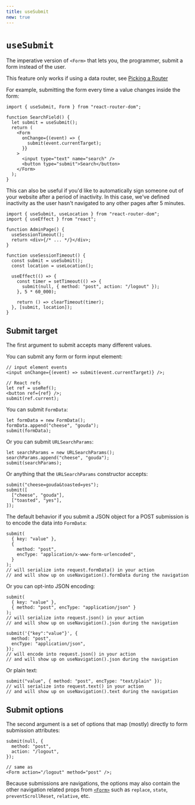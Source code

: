 ```yaml
---
title: useSubmit
new: true
---
```


# `useSubmit`

The imperative version of `<Form>` that lets you, the programmer, submit a form instead of the user.

<docs-warning>This feature only works if using a data router, see [Picking a Router][pickingarouter]</docs-warning>

For example, submitting the form every time a value changes inside the form:

```tsx [8]
import { useSubmit, Form } from "react-router-dom";

function SearchField() {
  let submit = useSubmit();
  return (
    <Form
      onChange={(event) => {
        submit(event.currentTarget);
      }}
    >
      <input type="text" name="search" />
      <button type="submit">Search</button>
    </Form>
  );
}
```

This can also be useful if you'd like to automatically sign someone out of your website after a period of inactivity. In this case, we've defined inactivity as the user hasn't navigated to any other pages after 5 minutes.

```tsx lines=[1,10,15]
import { useSubmit, useLocation } from "react-router-dom";
import { useEffect } from "react";

function AdminPage() {
  useSessionTimeout();
  return <div>{/* ... */}</div>;
}

function useSessionTimeout() {
  const submit = useSubmit();
  const location = useLocation();

  useEffect(() => {
    const timer = setTimeout(() => {
      submit(null, { method: "post", action: "/logout" });
    }, 5 * 60_000);

    return () => clearTimeout(timer);
  }, [submit, location]);
}
```

## Submit target

The first argument to submit accepts many different values.

You can submit any form or form input element:

```tsx
// input element events
<input onChange={(event) => submit(event.currentTarget)} />;

// React refs
let ref = useRef();
<button ref={ref} />;
submit(ref.current);
```

You can submit `FormData`:

```tsx
let formData = new FormData();
formData.append("cheese", "gouda");
submit(formData);
```

Or you can submit `URLSearchParams`:

```tsx
let searchParams = new URLSearchParams();
searchParams.append("cheese", "gouda");
submit(searchParams);
```

Or anything that the `URLSearchParams` constructor accepts:

```tsx
submit("cheese=gouda&toasted=yes");
submit([
  ["cheese", "gouda"],
  ["toasted", "yes"],
]);
```

The default behavior if you submit a JSON object for a POST submission is to encode the data into `FormData`:

```tsx
submit(
  { key: "value" },
  {
    method: "post",
    encType: "application/x-www-form-urlencoded",
  }
);
// will serialize into request.formData() in your action
// and will show up on useNavigation().formData during the navigation
```

Or you can opt-into JSON encoding:

```tsx
submit(
  { key: "value" },
  { method: "post", encType: "application/json" }
);
// will serialize into request.json() in your action
// and will show up on useNavigation().json during the navigation

submit('{"key":"value"}', {
  method: "post",
  encType: "application/json",
});
// will encode into request.json() in your action
// and will show up on useNavigation().json during the navigation
```

Or plain text:

```tsx
submit("value", { method: "post", encType: "text/plain" });
// will serialize into request.text() in your action
// and will show up on useNavigation().text during the navigation
```

## Submit options

The second argument is a set of options that map (mostly) directly to form submission attributes:

```tsx
submit(null, {
  method: "post",
  action: "/logout",
});

// same as
<Form action="/logout" method="post" />;
```

Because submissions are navigations, the options may also contain the other navigation related props from [`<Form>`][form] such as `replace`, `state`, `preventScrollReset`, `relative`, etc.

[pickingarouter]: ../routers/picking-a-router
[form]: ../components/form
